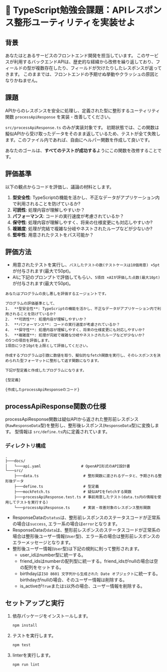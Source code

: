 # 🧩 TypeScript勉強会課題：APIレスポンス整形ユーティリティを実装せよ

## 背景

あなたはとあるサービスのフロントエンド開発を担当しています。
このサービスが利用するバックエンドAPIは、歴史的な経緯から改修を繰り返しており、フィールドの型が複数存在したり、フィールドが欠けたりしたレスポンスが返ってきます。
このままでは、フロントエンドの予期せぬ挙動やクラッシュの原因となりかねません。

## 課題

APIからのレスポンスを安全に処理し、定義された型に整形するユーティリティ関数 `processApiResponse` を実装・改善してください。

`src/processApiResponse.ts` のみが実装対象です。
初期状態では、この関数は擬似APIから受け取ったデータをそのまま返しているため、テストが全て失敗します。このファイル内であれば、自由にヘルパー関数を作成して良いです。

あなたのゴールは、**すべてのテストが成功する**ようにこの関数を改修することです。

## 評価基準

以下の観点からコードを評価し、議論の材料とします。

1.  **型安全性**: TypeScriptの機能を活かし、不正なデータがアプリケーション内で利用されることを防げているか?
2.  **可読性**: 処理内容が理解しやすいか？
3.  **パフォーマンス**: コードの実行速度が考慮されているか？
4.  **保守性**: 処理内容が理解しやすく、将来の仕様変更にも対応しやすいか?
5.  **複雑度**: 処理が完結で複雑な分岐やネストされたループなどが少ないか?
6.  **堅牢性**: 用意されたテストをパス可能か？

## 評価方法

- 用意されたテストを実行し、`パスしたテストの数(テストケースは10個用意) ×5pt` が付与されます(最大で50pt)。
- AIに下記のプロンプトで評価してもらい、`5項目 ×AIが評価した点数(最大10pt)`が付与されます(最大で50pt)。
```
あなたはプログラムの良し悪しを評価するエージェントです。

プログラムの評価基準として、
1.  **型安全性**: TypeScriptの機能を活かし、不正なデータがアプリケーション内で利用されることを防げているか?
2.  **可読性**: 処理内容が理解しやすいか？
3.  **パフォーマンス**: コードの実行速度が考慮されているか？
4.  **保守性**: 処理内容が理解しやすく、将来の仕様変更にも対応しやすいか?
5.  **複雑度**: 処理が完結で複雑な分岐やネストされたループなどが少ないか?
の5つの項目を評価します。
1項目につき10ptを上限として評価してください。

作成するプログラムは引数に数値を取り、擬似的なfetch関数を実行し、そのレスポンスを決められた型フォーマットに整形して返す関数になります。

下記が型定義と作成したプログラムになります。

{型定義}

{作成したprocessApiResponseのコード}
```

## processApiResponse関数の仕様

processApiResponse関数は疑似APIから返された整形前レスポンス(`RawResponseData`型)を整形し、整形後レスポンス(`ResponseData`型)に変換します。
型情報は `src/define.ts`内に定義されています。

### ディレクトリ構成

```
.
├───docs/
│   └───api.yaml                  # OpenAPI形式のAPI設計書
└───src/
    ├───data.ts                    # 整形関数に渡されるデータと、予期される整形後データ
    ├───define.ts                  # 型定義
    ├───mockFetch.ts               # 疑似APIをfetchする関数
    ├───processApiResponse.test.ts # 事前用意したテスト(data.ts内の情報を使用してテストを実行する)
    └───processApiResponse.ts      # 実装・改善対象のレスポンス整形関数
```

- ResponseDataの`status`は、整形前レスポンスのステータスコードが正常系の場合は`success`, エラー系の場合は`error`となります。
- ResponseDataの`data`は、整形前レスポンスのステータスコードが正常系の場合は整形後ユーザー情報(`User`型)、エラー系の場合は整形前レスポンスのエラーメッセージとなります。
- 整形後ユーザー情報(`User`型)は下記の規則に則って整形されます。
  - user_idはnumber型に統一する。
  - friend_idsはnumberの配列型に統一する。friend_idsがnullの場合は空の配列をセットする。
  - birthdayは`ISO 8601 文字列から生成された Date オブジェクト`に統一する。birthdayがnullの場合、そのユーザー情報は削除する。
  - is_activeが`True`または`1`以外の場合、ユーザー情報を削除する。


## セットアップと実行

1.  依存パッケージをインストールします。
    ```bash
    npm install
    ```

2.  テストを実行します。
    ```bash
    npm test
    ```

3.  linterを実行します。
    ```bash
    npm run lint
    ```
